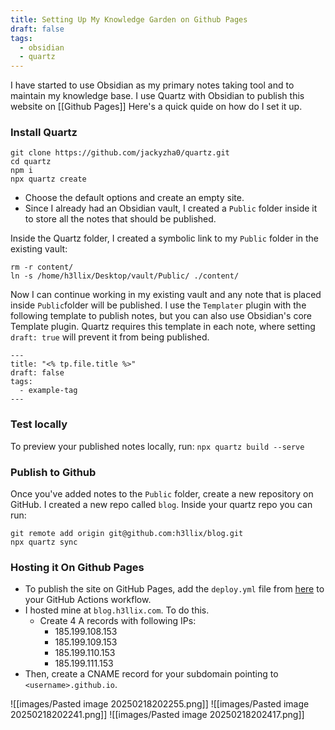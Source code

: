```yaml
---
title: Setting Up My Knowledge Garden on Github Pages
draft: false
tags:
  - obsidian
  - quartz
---
```

I have started to use Obsidian as my primary notes taking tool and to maintain my knowledge base. I use Quartz with Obsidian to publish this website on [[Github Pages]]
Here's a quick quide on how do I set it up.

### Install Quartz 

```
git clone https://github.com/jackyzha0/quartz.git
cd quartz
npm i
npx quartz create
```

+ Choose the default options and create an empty site. 
+ Since I already had an Obsidian vault, I created a `Public` folder inside it to store all the notes that should be published.
 
Inside the Quartz folder, I created a symbolic link to my `Public` folder in the existing vault:

```
rm -r content/
ln -s /home/h3llix/Desktop/vault/Public/ ./content/
``````

Now I can continue working in my existing vault and any note that is placed inside `Public`folder will be published. I use the `Templater` plugin with the following template to publish notes, but you can also use Obsidian's core Template plugin. Quartz requires this template in each note, where setting `draft: true` will prevent it from being published.
```
---
title: "<% tp.file.title %>"
draft: false
tags:
  - example-tag
---

```

### Test locally
To preview your published notes locally, run:
`npx quartz build --serve`
### Publish to Github
Once you've added notes to the `Public` folder, create a new repository on GitHub. I created a new repo called `blog`. Inside your quartz repo you can run:

```
git remote add origin git@github.com:h3llix/blog.git
npx quartz sync
```

### Hosting it On Github Pages

-  To publish the site on GitHub Pages, add the `deploy.yml` file from [here](https://quartz.jzhao.xyz/hosting) to your GitHub Actions workflow.
- I hosted mine at `blog.h3llix.com`. To do this.
	- Create 4 A records with following IPs:
		- 185.199.108.153
		- 185.199.109.153
		- 185.199.110.153
		- 185.199.111.153
- Then, create a CNAME record for your subdomain pointing to `<username>.github.io`.



![[images/Pasted image 20250218202255.png]]
![[images/Pasted image 20250218202241.png]]
![[images/Pasted image 20250218202417.png]]